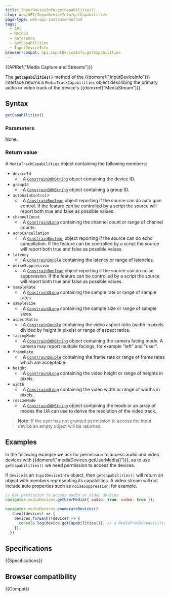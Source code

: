 ```yaml
---
title: InputDeviceInfo.getCapabilities()
slug: Web/API/InputDeviceInfo/getCapabilities
page-type: web-api-instance-method
tags:
  - API
  - Method
  - Reference
  - getCapabilities
  - InputDeviceInfo
browser-compat: api.InputDeviceInfo.getCapabilities
---
```

{{APIRef("Media Capture and Streams")}}

The **`getCapabilities()`** method of the {{domxref("InputDeviceInfo")}} interface returns a `MediaTrackCapabilities` object describing the primary audio or video track of the device's {{domxref("MediaStream")}}.

## Syntax

```js
getCapabilities()
```

### Parameters

None.

### Return value

A `MediaTrackCapabilities` object containing the following members:

- `deviceId`
  - : A [`ConstrainDOMString`](/en-US/docs/Web/API/MediaTrackConstraints#constraindomstring) object containing the device ID.
- `groupId`
  - : A [`ConstrainDOMString`](/en-US/docs/Web/API/MediaTrackConstraints#constraindomstring) object containing a group ID.
- `autoGainControl`>
  - : A [`ConstrainBoolean`](/en-US/docs/Web/API/MediaTrackConstraints#constrainboolean) object reporting if the source can do auto gain control.
    If the feature can be controlled by a script the source will report both true and false as possible values.
- `channelCount`
  - : A [`ConstrainULong`](/en-US/docs/Web/API/MediaTrackConstraints#constrainulong) containing the channel count or range of channel counts.
- `echoCancellation`
  - : A [`ConstrainBoolean`](/en-US/docs/Web/API/MediaTrackConstraints#constrainboolean) object reporting if the source can do echo cancellation.
    If the feature can be controlled by a script the source will report both true and false as possible values.
- `latency`
  - : A [`ConstrainDouble`](/en-US/docs/Web/API/MediaTrackConstraints#constraindouble) containing the latency or range of latencies.
- `noiseSuppression`
  - : A [`ConstrainBoolean`](/en-US/docs/Web/API/MediaTrackConstraints#constrainboolean) object reporting if the source can do noise suppression.
    If the feature can be controlled by a script the source will report both true and false as possible values.
- `sampleRate`
  - : A [`ConstrainULong`](/en-US/docs/Web/API/MediaTrackConstraints#constrainulong) containing the sample rate or range of sample rates.
- `sampleSize`
  - : A [`ConstrainULong`](/en-US/docs/Web/API/MediaTrackConstraints#constrainulong) containing the sample size or range of sample sizes.
- `aspectRatio`
  - : A [`ConstrainDouble`](/en-US/docs/Web/API/MediaTrackConstraints#constraindouble) containing the video aspect ratio (width in pixels divided by height in pixels) or range of aspect ratios.
- `facingMode`
  - : A [`ConstrainDOMString`](/en-US/docs/Web/API/MediaTrackConstraints#constraindomstring) object containing the camera facing mode. A camera may report multiple facings, for example "left" and "user".
- `frameRate`
  - : A [`ConstrainDouble`](/en-US/docs/Web/API/MediaTrackConstraints#constraindouble) containing the frame rate or range of frame rates which are acceptable.
- `height`
  - : A [`ConstrainULong`](/en-US/docs/Web/API/MediaTrackConstraints#constrainulong) containing the video height or range of heights in pixels.
- `width`
  - : A [`ConstrainULong`](/en-US/docs/Web/API/MediaTrackConstraints#constrainulong) containing the video width or range of widths in pixels.
- `resizeMode`
  - : A [`ConstrainDOMString`](/en-US/docs/Web/API/MediaTrackConstraints#constraindomstring) object containing the mode or an array of modes the UA can use to derive the resolution of the video track.

> **Note:** If the user has not granted permission to access the input device an empty object will be returned.

## Examples

In the following example we ask for permission to access audio and video devices with {{domxref("mediaDevices.getUserMedia()")}}, as to use `getCapabilities()` we need permission to access the devices.

If `device` is an `InputDeviceInfo` object, then `getCapabilities()` will return an object with members representing its capabilities. A video stream will not include auto properties such as `noiseSuppression`, for example.

```js
// Get permission to access audio or video devices
navigator.mediaDevices.getUserMedia({ audio: true, video: true });

navigator.mediaDevices.enumerateDevices()
  .then((devices) => {
    devices.forEach((device) => {
      console.log(device.getCapabilities()); // a MediaTrackCapabilities object.
    });
  })
```

## Specifications

{{Specifications}}

## Browser compatibility

{{Compat}}
